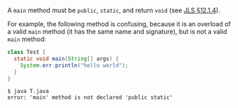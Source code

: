A `main` method must be `public`, `static`, and return `void` (see
[JLS §12.1.4]).

For example, the following method is confusing, because it is an overload of a
valid `main` method (it has the same name and signature), but is not a valid
`main` method:

```java
class Test {
  static void main(String[] args) {
    System.err.println("hello world");
  }
}
```

```
$ java T.java
error: 'main' method is not declared 'public static'
```

[JLS §12.1.4]: https://docs.oracle.com/javase/specs/jls/se11/html/jls-12.html#jls-12.1.4
